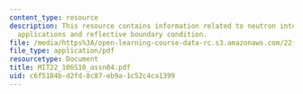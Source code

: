 ```yaml
---
content_type: resource
description: This resource contains information related to neutron interactions and
  applications and reflective boundary condition.
file: /media/https%3A/open-learning-course-data-rc.s3.amazonaws.com/22-106-neutron-interactions-and-applications-spring-2010/c6f5184bd2fd8c87eb9a1c52c4ca1399_MIT22_106S10_assn04.pdf
file_type: application/pdf
resourcetype: Document
title: MIT22_106S10_assn04.pdf
uid: c6f5184b-d2fd-8c87-eb9a-1c52c4ca1399
---
```

